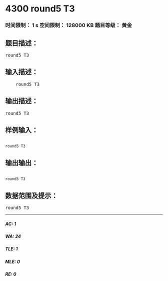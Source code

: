 # 4300 round5 T3   
### 时间限制： 1 s     空间限制： 128000 KB     题目等级： 黄金  
## 题目描述：  

<pre>
round5 T3
</pre>
  
  
## 输入描述：  

<pre>
    round5 T3    
</pre>
  
  
## 输出描述：  

<pre>
round5 T3
</pre>
  
  
## 样例输入：  

<pre><code>
round5 T3
</code></pre>
  
  
## 输出输出：  

<pre><code>
round5 T3
</code></pre>
  
  
## 数据范围及提示：  

<pre>
round5 T3
</pre>
  
  
***  

##### AC: 1  
##### WA: 24  
##### TLE: 1  
##### MLE: 0  
##### RE: 0  
